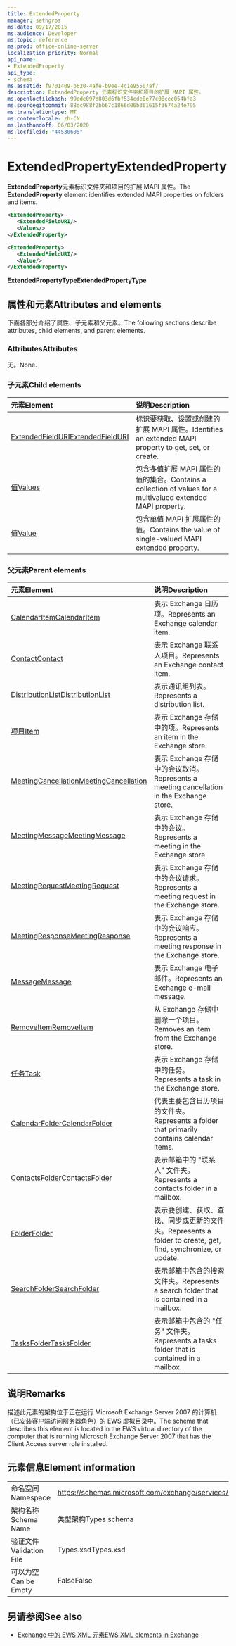 ```yaml
---
title: ExtendedProperty
manager: sethgros
ms.date: 09/17/2015
ms.audience: Developer
ms.topic: reference
ms.prod: office-online-server
localization_priority: Normal
api_name:
- ExtendedProperty
api_type:
- schema
ms.assetid: f9701409-b620-4afe-b9ee-4c1e95507af7
description: ExtendedProperty 元素标识文件夹和项目的扩展 MAPI 属性。
ms.openlocfilehash: 99ede097d803d6fbf534cde0e77c08cec054bfa3
ms.sourcegitcommit: 88ec988f2bb67c1866d06b361615f3674a24e795
ms.translationtype: MT
ms.contentlocale: zh-CN
ms.lasthandoff: 06/03/2020
ms.locfileid: "44530605"
---
```

# <a name="extendedproperty"></a><span data-ttu-id="ba4da-103">ExtendedProperty</span><span class="sxs-lookup"><span data-stu-id="ba4da-103">ExtendedProperty</span></span>

<span data-ttu-id="ba4da-104">**ExtendedProperty**元素标识文件夹和项目的扩展 MAPI 属性。</span><span class="sxs-lookup"><span data-stu-id="ba4da-104">The **ExtendedProperty** element identifies extended MAPI properties on folders and items.</span></span> 
  
```xml
<ExtendedProperty>
   <ExtendedFieldURI/>
   <Values/>
</ExtendedProperty>
```

```xml
<ExtendedProperty>
   <ExtendedFieldURI/>
   <Value/>
</ExtendedProperty>
```

<span data-ttu-id="ba4da-105">**ExtendedPropertyType**</span><span class="sxs-lookup"><span data-stu-id="ba4da-105">**ExtendedPropertyType**</span></span>

## <a name="attributes-and-elements"></a><span data-ttu-id="ba4da-106">属性和元素</span><span class="sxs-lookup"><span data-stu-id="ba4da-106">Attributes and elements</span></span>

<span data-ttu-id="ba4da-107">下面各部分介绍了属性、子元素和父元素。</span><span class="sxs-lookup"><span data-stu-id="ba4da-107">The following sections describe attributes, child elements, and parent elements.</span></span>
  
### <a name="attributes"></a><span data-ttu-id="ba4da-108">Attributes</span><span class="sxs-lookup"><span data-stu-id="ba4da-108">Attributes</span></span>

<span data-ttu-id="ba4da-109">无。</span><span class="sxs-lookup"><span data-stu-id="ba4da-109">None.</span></span>
  
### <a name="child-elements"></a><span data-ttu-id="ba4da-110">子元素</span><span class="sxs-lookup"><span data-stu-id="ba4da-110">Child elements</span></span>

|<span data-ttu-id="ba4da-111">**元素**</span><span class="sxs-lookup"><span data-stu-id="ba4da-111">**Element**</span></span>|<span data-ttu-id="ba4da-112">**说明**</span><span class="sxs-lookup"><span data-stu-id="ba4da-112">**Description**</span></span>|
|:-----|:-----|
|[<span data-ttu-id="ba4da-113">ExtendedFieldURI</span><span class="sxs-lookup"><span data-stu-id="ba4da-113">ExtendedFieldURI</span></span>](extendedfielduri.md) <br/> |<span data-ttu-id="ba4da-114">标识要获取、设置或创建的扩展 MAPI 属性。</span><span class="sxs-lookup"><span data-stu-id="ba4da-114">Identifies an extended MAPI property to get, set, or create.</span></span>  <br/> |
|[<span data-ttu-id="ba4da-115">值</span><span class="sxs-lookup"><span data-stu-id="ba4da-115">Values</span></span>](values.md) <br/> |<span data-ttu-id="ba4da-116">包含多值扩展 MAPI 属性的值的集合。</span><span class="sxs-lookup"><span data-stu-id="ba4da-116">Contains a collection of values for a multivalued extended MAPI property.</span></span>  <br/> |
|[<span data-ttu-id="ba4da-117">值</span><span class="sxs-lookup"><span data-stu-id="ba4da-117">Value</span></span>](value.md) <br/> |<span data-ttu-id="ba4da-118">包含单值 MAPI 扩展属性的值。</span><span class="sxs-lookup"><span data-stu-id="ba4da-118">Contains the value of single-valued MAPI extended property.</span></span>  <br/> |
   
### <a name="parent-elements"></a><span data-ttu-id="ba4da-119">父元素</span><span class="sxs-lookup"><span data-stu-id="ba4da-119">Parent elements</span></span>

|<span data-ttu-id="ba4da-120">**元素**</span><span class="sxs-lookup"><span data-stu-id="ba4da-120">**Element**</span></span>|<span data-ttu-id="ba4da-121">**说明**</span><span class="sxs-lookup"><span data-stu-id="ba4da-121">**Description**</span></span>|
|:-----|:-----|
|[<span data-ttu-id="ba4da-122">CalendarItem</span><span class="sxs-lookup"><span data-stu-id="ba4da-122">CalendarItem</span></span>](calendaritem.md) <br/> |<span data-ttu-id="ba4da-123">表示 Exchange 日历项。</span><span class="sxs-lookup"><span data-stu-id="ba4da-123">Represents an Exchange calendar item.</span></span>  <br/> |
|[<span data-ttu-id="ba4da-124">Contact</span><span class="sxs-lookup"><span data-stu-id="ba4da-124">Contact</span></span>](contact.md) <br/> |<span data-ttu-id="ba4da-125">表示 Exchange 联系人项目。</span><span class="sxs-lookup"><span data-stu-id="ba4da-125">Represents an Exchange contact item.</span></span>  <br/> |
|[<span data-ttu-id="ba4da-126">DistributionList</span><span class="sxs-lookup"><span data-stu-id="ba4da-126">DistributionList</span></span>](distributionlist.md) <br/> |<span data-ttu-id="ba4da-127">表示通讯组列表。</span><span class="sxs-lookup"><span data-stu-id="ba4da-127">Represents a distribution list.</span></span>  <br/> |
|[<span data-ttu-id="ba4da-128">项目</span><span class="sxs-lookup"><span data-stu-id="ba4da-128">Item</span></span>](item.md) <br/> |<span data-ttu-id="ba4da-129">表示 Exchange 存储中的项。</span><span class="sxs-lookup"><span data-stu-id="ba4da-129">Represents an item in the Exchange store.</span></span>  <br/> |
|[<span data-ttu-id="ba4da-130">MeetingCancellation</span><span class="sxs-lookup"><span data-stu-id="ba4da-130">MeetingCancellation</span></span>](meetingcancellation.md) <br/> |<span data-ttu-id="ba4da-131">表示 Exchange 存储中的会议取消。</span><span class="sxs-lookup"><span data-stu-id="ba4da-131">Represents a meeting cancellation in the Exchange store.</span></span>  <br/> |
|[<span data-ttu-id="ba4da-132">MeetingMessage</span><span class="sxs-lookup"><span data-stu-id="ba4da-132">MeetingMessage</span></span>](meetingmessage.md) <br/> |<span data-ttu-id="ba4da-133">表示 Exchange 存储中的会议。</span><span class="sxs-lookup"><span data-stu-id="ba4da-133">Represents a meeting in the Exchange store.</span></span>  <br/> |
|[<span data-ttu-id="ba4da-134">MeetingRequest</span><span class="sxs-lookup"><span data-stu-id="ba4da-134">MeetingRequest</span></span>](meetingrequest.md) <br/> |<span data-ttu-id="ba4da-135">表示 Exchange 存储中的会议请求。</span><span class="sxs-lookup"><span data-stu-id="ba4da-135">Represents a meeting request in the Exchange store.</span></span>  <br/> |
|[<span data-ttu-id="ba4da-136">MeetingResponse</span><span class="sxs-lookup"><span data-stu-id="ba4da-136">MeetingResponse</span></span>](meetingresponse.md) <br/> |<span data-ttu-id="ba4da-137">表示 Exchange 存储中的会议响应。</span><span class="sxs-lookup"><span data-stu-id="ba4da-137">Represents a meeting response in the Exchange store.</span></span>  <br/> |
|[<span data-ttu-id="ba4da-138">Message</span><span class="sxs-lookup"><span data-stu-id="ba4da-138">Message</span></span>](message-ex15websvcsotherref.md) <br/> |<span data-ttu-id="ba4da-139">表示 Exchange 电子邮件。</span><span class="sxs-lookup"><span data-stu-id="ba4da-139">Represents an Exchange e-mail message.</span></span>  <br/> |
|[<span data-ttu-id="ba4da-140">RemoveItem</span><span class="sxs-lookup"><span data-stu-id="ba4da-140">RemoveItem</span></span>](removeitem.md) <br/> |<span data-ttu-id="ba4da-141">从 Exchange 存储中删除一个项目。</span><span class="sxs-lookup"><span data-stu-id="ba4da-141">Removes an item from the Exchange store.</span></span>  <br/> |
|[<span data-ttu-id="ba4da-142">任务</span><span class="sxs-lookup"><span data-stu-id="ba4da-142">Task</span></span>](task.md) <br/> |<span data-ttu-id="ba4da-143">表示 Exchange 存储中的任务。</span><span class="sxs-lookup"><span data-stu-id="ba4da-143">Represents a task in the Exchange store.</span></span>  <br/> |
|[<span data-ttu-id="ba4da-144">CalendarFolder</span><span class="sxs-lookup"><span data-stu-id="ba4da-144">CalendarFolder</span></span>](calendarfolder.md) <br/> |<span data-ttu-id="ba4da-145">代表主要包含日历项目的文件夹。</span><span class="sxs-lookup"><span data-stu-id="ba4da-145">Represents a folder that primarily contains calendar items.</span></span>  <br/> |
|[<span data-ttu-id="ba4da-146">ContactsFolder</span><span class="sxs-lookup"><span data-stu-id="ba4da-146">ContactsFolder</span></span>](contactsfolder.md) <br/> |<span data-ttu-id="ba4da-147">表示邮箱中的 "联系人" 文件夹。</span><span class="sxs-lookup"><span data-stu-id="ba4da-147">Represents a contacts folder in a mailbox.</span></span>  <br/> |
|[<span data-ttu-id="ba4da-148">Folder</span><span class="sxs-lookup"><span data-stu-id="ba4da-148">Folder</span></span>](folder.md) <br/> |<span data-ttu-id="ba4da-149">表示要创建、获取、查找、同步或更新的文件夹。</span><span class="sxs-lookup"><span data-stu-id="ba4da-149">Represents a folder to create, get, find, synchronize, or update.</span></span>  <br/> |
|[<span data-ttu-id="ba4da-150">SearchFolder</span><span class="sxs-lookup"><span data-stu-id="ba4da-150">SearchFolder</span></span>](searchfolder.md) <br/> |<span data-ttu-id="ba4da-151">表示邮箱中包含的搜索文件夹。</span><span class="sxs-lookup"><span data-stu-id="ba4da-151">Represents a search folder that is contained in a mailbox.</span></span>  <br/> |
|[<span data-ttu-id="ba4da-152">TasksFolder</span><span class="sxs-lookup"><span data-stu-id="ba4da-152">TasksFolder</span></span>](tasksfolder.md) <br/> |<span data-ttu-id="ba4da-153">表示邮箱中包含的 "任务" 文件夹。</span><span class="sxs-lookup"><span data-stu-id="ba4da-153">Represents a tasks folder that is contained in a mailbox.</span></span>  <br/> |
   
## <a name="remarks"></a><span data-ttu-id="ba4da-154">说明</span><span class="sxs-lookup"><span data-stu-id="ba4da-154">Remarks</span></span>

<span data-ttu-id="ba4da-155">描述此元素的架构位于正在运行 Microsoft Exchange Server 2007 的计算机（已安装客户端访问服务器角色）的 EWS 虚拟目录中。</span><span class="sxs-lookup"><span data-stu-id="ba4da-155">The schema that describes this element is located in the EWS virtual directory of the computer that is running Microsoft Exchange Server 2007 that has the Client Access server role installed.</span></span>
  
## <a name="element-information"></a><span data-ttu-id="ba4da-156">元素信息</span><span class="sxs-lookup"><span data-stu-id="ba4da-156">Element information</span></span>

|||
|:-----|:-----|
|<span data-ttu-id="ba4da-157">命名空间</span><span class="sxs-lookup"><span data-stu-id="ba4da-157">Namespace</span></span>  <br/> |https://schemas.microsoft.com/exchange/services/2006/types  <br/> |
|<span data-ttu-id="ba4da-158">架构名称</span><span class="sxs-lookup"><span data-stu-id="ba4da-158">Schema Name</span></span>  <br/> |<span data-ttu-id="ba4da-159">类型架构</span><span class="sxs-lookup"><span data-stu-id="ba4da-159">Types schema</span></span>  <br/> |
|<span data-ttu-id="ba4da-160">验证文件</span><span class="sxs-lookup"><span data-stu-id="ba4da-160">Validation File</span></span>  <br/> |<span data-ttu-id="ba4da-161">Types.xsd</span><span class="sxs-lookup"><span data-stu-id="ba4da-161">Types.xsd</span></span>  <br/> |
|<span data-ttu-id="ba4da-162">可以为空</span><span class="sxs-lookup"><span data-stu-id="ba4da-162">Can be Empty</span></span>  <br/> |<span data-ttu-id="ba4da-163">False</span><span class="sxs-lookup"><span data-stu-id="ba4da-163">False</span></span>  <br/> |
   
## <a name="see-also"></a><span data-ttu-id="ba4da-164">另请参阅</span><span class="sxs-lookup"><span data-stu-id="ba4da-164">See also</span></span>

- [<span data-ttu-id="ba4da-165">Exchange 中的 EWS XML 元素</span><span class="sxs-lookup"><span data-stu-id="ba4da-165">EWS XML elements in Exchange</span></span>](ews-xml-elements-in-exchange.md)

